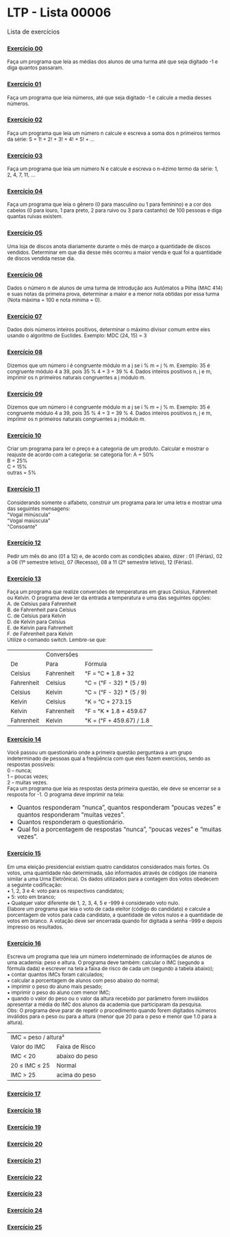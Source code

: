 # LTP - Lista 00006
Lista de exercícios

### <sub>[Exercício 00](https://github.com/albertocerqueira/logica-tecnica-programacao/blob/master/src/br/com/logica/tecnicas/programacao/exercicios00006/Exercicicio00.java "Exercício 00")</sub>
<sub>Faça um programa que leia as médias dos alunos de uma turma até que seja digitado -1 e diga quantos passaram.</sub>

### <sub>[Exercício 01](https://github.com/albertocerqueira/logica-tecnica-programacao/blob/master/src/br/com/logica/tecnicas/programacao/exercicios00006/Exercicicio01.java "Exercício 01")</sub>  
<sub>Faça um programa que leia números, até que seja digitado -1 e calcule a media desses números.</sub>  
	 
### <sub>[Exercício 02](https://github.com/albertocerqueira/logica-tecnica-programacao/blob/master/src/br/com/logica/tecnicas/programacao/exercicios00006/Exercicicio02.java "Exercício 02")</sub>  
<sub>Faça um programa que leia um número n calcule e escreva a soma dos n primeiros termos da série:
S = 1! + 2! + 3! + 4! + 5! + ...</sub>  
	 
### <sub>[Exercício 03](https://github.com/albertocerqueira/logica-tecnica-programacao/blob/master/src/br/com/logica/tecnicas/programacao/exercicios00006/Exercicicio03.java "Exercício 03")</sub>
<sub>Faça um programa que leia um número N e calcule e escreva o n-ézimo termo da série: 1, 2, 4, 7, 11, ...</sub>  
	 
### <sub>[Exercício 04](https://github.com/albertocerqueira/logica-tecnica-programacao/blob/master/src/br/com/logica/tecnicas/programacao/exercicios00006/Exercicicio04.java "Exercício 04")</sub>
<sub>Faça um programa que leia o gênero (0 para masculino ou 1 para feminino) e a cor dos cabelos (0 para louro, 1 para preto, 2 para ruivo ou 3 para castanho) de 100 pessoas e diga quantas ruivas existem.</sub>  
	 
### <sub>[Exercício 05](https://github.com/albertocerqueira/logica-tecnica-programacao/blob/master/src/br/com/logica/tecnicas/programacao/exercicios00006/Exercicicio05.java "Exercício 05")</sub>
<sub>Uma loja de discos anota diariamente durante o mês de março a quantidade de discos vendidos. Determinar em que dia desse mês ocorreu a maior venda e qual foi a quantidade de discos vendida nesse dia.</sub>  

### <sub>[Exercício 06](https://github.com/albertocerqueira/logica-tecnica-programacao/blob/master/src/br/com/logica/tecnicas/programacao/exercicios00006/Exercicicio06.java "Exercício 06")</sub>
<sub>Dados o número n de alunos de uma turma de Introdução aos Autômatos a Pilha (MAC 414) e suas notas da primeira prova, determinar a maior e a menor nota obtidas por essa turma (Nota máxima = 100 e nota mínima = 0).</sub>  

### <sub>[Exercício 07](https://github.com/albertocerqueira/logica-tecnica-programacao/blob/master/src/br/com/logica/tecnicas/programacao/exercicios00006/Exercicicio07.java "Exercício 07")</sub>
<sub>Dados dois números inteiros positivos, determinar o máximo divisor comum entre eles usando o algoritmo de Euclides.
Exemplo: MDC (24, 15) = 3</sub>    

### <sub>[Exercício 08](https://github.com/albertocerqueira/logica-tecnica-programacao/blob/master/src/br/com/logica/tecnicas/programacao/exercicios00006/Exercicicio08.java "Exercício 08")</sub>
<sub>Dizemos que um número i é congruente módulo m a j se i % m = j % m. 
Exemplo: 35 é congruente módulo 4 a 39, pois
35 % 4 = 3 = 39 % 4.
Dados inteiros positivos n, j e m, imprimir os n primeiros naturais congruentes a j módulo m.</sub>  

### <sub>[Exercício 09](https://github.com/albertocerqueira/logica-tecnica-programacao/blob/master/src/br/com/logica/tecnicas/programacao/exercicios00006/Exercicicio09.java "Exercício 09")</sub>
<sub>Dizemos que um número i é congruente módulo m a j se i % m = j % m. 
Exemplo: 35 é congruente módulo 4 a 39, pois
35 % 4 = 3 = 39 % 4.
Dados inteiros positivos n, j e m, imprimir os n primeiros naturais congruentes a j módulo m.</sub>  

### <sub>[Exercício 10](https://github.com/albertocerqueira/logica-tecnica-programacao/blob/master/src/br/com/logica/tecnicas/programacao/exercicios00006/Exercicicio10.java "Exercício 10")</sub>
<sub>Criar um programa para ler o preço e a categoria de um produto. Calcular e mostrar o reajuste de acordo com a categoria: se categoria for: 
A = 50%  
B = 25%  
C = 15%  
outras = 5%</sub>

### <sub>[Exercício 11](https://github.com/albertocerqueira/logica-tecnica-programacao/blob/master/src/br/com/logica/tecnicas/programacao/exercicios00006/Exercicicio11.java "Exercício 11")</sub>
<sub>Considerando somente o alfabeto, construir um programa para ler uma letra e mostrar uma das seguintes mensagens:  
"Vogal minúscula"  
"Vogal maiúscula"  
"Consoante"</sub>

### <sub>[Exercício 12](https://github.com/albertocerqueira/logica-tecnica-programacao/blob/master/src/br/com/logica/tecnicas/programacao/exercicios00006/Exercicicio12.java "Exercício 12")</sub>
<sub>Pedir um mês do ano (01 a 12) e, de acordo com as condições abaixo, dizer : 01 (Férias), 02 a 06 (1º semestre letivo), 07 (Recesso), 08 a 11 (2º semestre letivo), 12 (Férias).</sub>

### <sub>[Exercício 13](https://github.com/albertocerqueira/logica-tecnica-programacao/blob/master/src/br/com/logica/tecnicas/programacao/exercicios00006/Exercicicio13.java "Exercício 13")</sub>
<sub>Faça um programa que realize conversões de temperaturas em graus Celsius, Fahrenheit ou Kelvin. O programa deve ler da entrada a temperatura e uma das seguintes opções:  
A. de Celsius para Fahrenheit  
B. de Fahrenheit para Celsius  
C. de Celsius para Kelvin  
D. de Kelvin para Celsius  
E. de Kelvin para Fahrenheit  
F. de Fahrenheit para Kelvin  
Utilize o comando switch. Lembre-se que:</sub>
<table>
	<tr>
        <td><sub></sub></td>
        <td><sub>Conversões</sub></td>
        <td><sub></sub></td>
    </tr>
    <tr>
        <td><sub>De</sub></td>
        <td><sub>Para</sub></td>
        <td><sub>Fórmula</sub></td>
    </tr>
    <tr>
        <td><sub>Celsius</sub></td>
        <td><sub>Fahrenheit</sub></td>
        <td><sub>°F = °C * 1.8 + 32</sub></td>
    </tr>
    <tr>
        <td><sub>Fahrenheit</sub></td>
        <td><sub>Celsius</sub></td>
        <td><sub>°C = (°F - 32) * (5 / 9)</sub></td>
    </tr>
    <tr>
        <td><sub>Celsius</sub></td>
        <td><sub>Kelvin</sub></td>
        <td><sub>°C = (°F - 32) * (5 / 9)</sub></td>
    </tr>
    <tr>
        <td><sub>Kelvin</sub></td>
        <td><sub>Celsius</sub></td>
        <td><sub>°K = °C + 273.15</sub></td>
    </tr>
    <tr>
        <td><sub>Kelvin</sub></td>
        <td><sub>Fahrenheit</sub></td>
        <td><sub>°F = °K * 1.8 + 459.67</sub></td>
    </tr>
    <tr>
        <td><sub>Fahrenheit</sub></td>
        <td><sub>Kelvin</sub></td>
        <td><sub>°K = (°F + 459.67) / 1.8</sub></sub></td>
    </tr>
</table>

### <sub>[Exercício 14](https://github.com/albertocerqueira/logica-tecnica-programacao/blob/master/src/br/com/logica/tecnicas/programacao/exercicios00006/Exercicicio14.java "Exercício 14")</sub>
<sub>Você passou um questionário onde a primeira questão perguntava a um grupo indeterminado de pessoas qual a freqüência com que eles fazem exercícios, sendo as respostas possíveis:  
0 – nunca;  
1 – poucas vezes;  
2 – muitas vezes.  
Faça um programa que leia as respostas desta primeira questão, ele deve se encerrar se a resposta for -1. O programa deve imprimir na tela:  
- Quantos responderam “nunca”, quantos responderam “poucas vezes” e quantos responderam “muitas vezes”.  
- Quantos responderam o questionário.  
- Qual foi a porcentagem de respostas “nunca”, “poucas vezes” e “muitas vezes”.</sub>

### <sub>[Exercício 15](https://github.com/albertocerqueira/logica-tecnica-programacao/blob/master/src/br/com/logica/tecnicas/programacao/exercicios00006/Exercicicio15.java "Exercício 15")</sub>
<sub>Em uma eleição presidencial existiam quatro candidatos considerados mais fortes. Os votos, uma quantidade não determinada, são informados através de códigos (de maneira similar a uma Urna Eletrônica). Os dados utilizados para a contagem dos votos obedecem a seguinte codificação:  
• 1, 2, 3 e 4: voto para os respectivos candidatos;  
• 5: voto em branco;  
• Qualquer valor diferente de 1, 2, 3, 4, 5 e -999 é considerado voto nulo.  
Elabore um programa que leia o voto de cada eleitor (código do candidato) e calcule a porcentagem de votos para cada candidato, a quantidade de votos nulos e a quantidade de votos em branco. A votação deve ser encerrada quando for digitada a senha -999 e depois impresso os resultados.</sub>

### <sub>[Exercício 16](https://github.com/albertocerqueira/logica-tecnica-programacao/blob/master/src/br/com/logica/tecnicas/programacao/exercicios00006/Exercicicio16.java "Exercício 16")</sub>
<sub>Escreva um programa que leia um número indeterminado de informações de alunos de uma academia: peso e altura. O programa deve também: calcular o IMC (segundo a fórmula dada) e escrever na tela a faixa de risco de cada um (segundo a tabela abaixo);  
• contar quantos IMCs foram calculados;  
• calcular a porcentagem de alunos com peso abaixo do normal;  
• imprimir o peso do aluno mais pesado;  
• imprimir o peso do aluno com menor IMC;  
• quando o valor do peso ou o valor da altura recebido por parâmetro forem inválidos apresentar a média do IMC dos alunos da academia que participaram da pesquisa.  
Obs: O programa deve parar de repetir o procedimento quando forem digitados números inválidos para o peso ou para a altura (menor que 20 para o peso e menor que 1.0 para a altura).</sub>  
<table>
	<tr>
        <td colspan="2"><sub>IMC = peso / altura²</sub></td>
    </tr>
    <tr>
        <td><sub>Valor do IMC</sub></td>
        <td><sub>Faixa de Risco</sub></td>
    </tr>
    <tr>
        <td><sub>IMC < 20</sub></td>
        <td><sub>abaixo do peso</sub></td>
    </tr>
    <tr>
        <td><sub>20 ≤ IMC ≤ 25</sub></td>
        <td><sub>Normal</sub></td>
    </tr>
    <tr>
        <td><sub>IMC > 25</sub></td>
        <td><sub>acima do peso</sub></td>
    </tr>
</table>  

### <sub>[Exercício 17](https://github.com/albertocerqueira/logica-tecnica-programacao/blob/master/src/br/com/logica/tecnicas/programacao/exercicios00006/Exercicicio17.java "Exercício 17")</sub>
<sub></sub>

### <sub>[Exercício 18](https://github.com/albertocerqueira/logica-tecnica-programacao/blob/master/src/br/com/logica/tecnicas/programacao/exercicios00006/Exercicicio18.java "Exercício 18")</sub>
<sub></sub>

### <sub>[Exercício 19](https://github.com/albertocerqueira/logica-tecnica-programacao/blob/master/src/br/com/logica/tecnicas/programacao/exercicios00006/Exercicicio19.java "Exercício 19")</sub>
<sub></sub>

### <sub>[Exercício 20](https://github.com/albertocerqueira/logica-tecnica-programacao/blob/master/src/br/com/logica/tecnicas/programacao/exercicios00006/Exercicicio20.java "Exercício 20")</sub>
<sub></sub>

### <sub>[Exercício 21](https://github.com/albertocerqueira/logica-tecnica-programacao/blob/master/src/br/com/logica/tecnicas/programacao/exercicios00006/Exercicicio21.java "Exercício 21")</sub>
<sub></sub>

### <sub>[Exercício 22](https://github.com/albertocerqueira/logica-tecnica-programacao/blob/master/src/br/com/logica/tecnicas/programacao/exercicios00006/Exercicicio22.java "Exercício 22")</sub>
<sub></sub>

### <sub>[Exercício 23](https://github.com/albertocerqueira/logica-tecnica-programacao/blob/master/src/br/com/logica/tecnicas/programacao/exercicios00006/Exercicicio23.java "Exercício 23")</sub>
<sub></sub>

### <sub>[Exercício 24](https://github.com/albertocerqueira/logica-tecnica-programacao/blob/master/src/br/com/logica/tecnicas/programacao/exercicios00006/Exercicicio24.java "Exercício 24")</sub>
<sub></sub>

### <sub>[Exercício 25](https://github.com/albertocerqueira/logica-tecnica-programacao/blob/master/src/br/com/logica/tecnicas/programacao/exercicios00006/Exercicicio25.java "Exercício 25")</sub>
<sub></sub>
